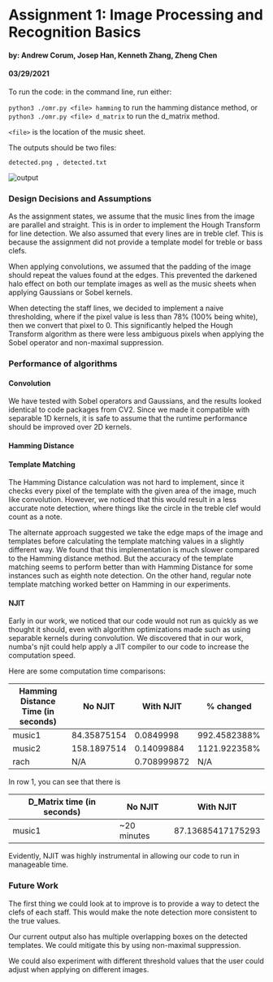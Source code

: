 # Assignment 1: Image Processing and Recognition Basics
#### by: Andrew Corum, Josep Han, Kenneth Zhang, Zheng Chen
#### 03/29/2021

 <!-- Your report should explain how to run your code
and any design decisions or other assumptions you made -->

To run the code: in the command line, run either: 

<!-- ```python3 omr.py ./images/music1.png hamming``` -->
```python3 ./omr.py <file> hamming```
to run the hamming distance method, or 
```python3 ./omr.py <file> d_matrix```
to run the d_matrix method.

```<file>``` is the location of the music sheet.


The outputs should be two files: 

```detected.png , detected.txt```

![output](detected.png)

### Design Decisions and Assumptions
As the assignment states, we assume that the music lines from the image are parallel and straight. This is in order to implement the Hough Transform for line detection. We also assumed that every lines are in treble clef. This is because the assignment did not provide a template model for treble or bass clefs. 

When applying convolutions, we assumed that the padding of the image should repeat the values found at the edges. This prevented the darkened halo effect on both our template images as well as the music sheets when applying Gaussians or Sobel kernels.

When detecting the staff lines, we decided to implement a naive thresholding, where if the pixel value is less than 78% (100% being white), then we convert that pixel to 0. This significantly helped the Hough Transform algorithm as there were less ambiguous pixels when applying the Sobel operator and non-maximal suppression.

### Performance of algorithms
#### Convolution
We have tested with Sobel operators and Gaussians, and the results looked identical to code packages from CV2. Since we made it compatible with separable 1D kernels, it is safe to assume that the runtime performance should be improved over 2D kernels.

#### Hamming Distance


#### Template Matching
The Hamming Distance calculation was not hard to implement, since it checks every pixel of the template with the given area of the image, much like convolution. However, we noticed that this would result in a less accurate note detection, where things like the circle in the treble clef would count as a note. 

The alternate approach suggested we take the edge maps of the image and templates before calculating the template matching values in a slightly different way. We found that this implementation is much slower compared to the Hamming distance method. But the accuracy of the template matching seems to perform better than with Hamming Distance for some instances such as eighth note detection. On the other hand, regular note template matching worked better on Hamming in our experiments.



#### NJIT 
Early in our work, we noticed that our code would not run as quickly as we thought it should, even with algorithm optimizations made such as using separable kernels during convolution. We discovered that in our work, numba's njit could help apply a JIT compiler to our code to increase the computation speed.

Here are some computation time comparisons:

Hamming Distance Time (in seconds)|No NJIT|With NJIT| % changed
------------ | ------------ | -------------|---------------
music1|84.35875154|0.0849998 | 992.4582388%
music2|158.1897514|0.14099884 | 1121.922358%
rach|N/A|0.708999872 | N/A

In row 1, you can see that there is 

D_Matrix time (in seconds) |No NJIT|With NJIT
------------ | ------------ | -------------
music1|~20 minutes|87.13685417175293

Evidently, NJIT was highly instrumental in allowing our code to run in manageable time.

### Future Work
The first thing we could look at to improve is to provide a way to detect the clefs of each staff. This would make the note detection more consistent to the true values. 

Our current output also has multiple overlapping boxes on the detected templates. We could mitigate this by using non-maximal suppression.

We could also experiment with different threshold values that the user could adjust when applying on different images.